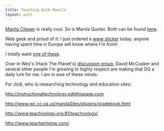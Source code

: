 ```yaml
---
title: Teaching With Manila
layout: post
---
```


[Manila Clipper](http://www.cs.strath.ac.uk/~duncan/frontier/manilaclipper.html#quoter) is really cool. So is Manila Quoter. Both can be found [here](http://www.cs.strath.ac.uk/~duncan/frontier/manilaclipper.html#quoter).

Web geek and proud of it: I just ordered a [www sticker](http://www.thinkgeek.com/brain/bazaar/mart/cart.cgi?action=view&amp;type=item&amp;itemid=31b3) today. anyone having spent time in Europe will know where I'm from!

I totally want [one of these](http://www.thinkgeek.com/brain/bazaar/mart/cart.cgi?action=view&amp;type=item&amp;itemid=31cf).

Over in Wes's (Hack The Planet's) [discussion group](http://wmf.editthispage.com/discuss/), David McCusker and several other people I'm growing to highly respect are making that DG a daily lurk for me. I am in awe of these minds.

For Jodi, who is researching technology and education sites:

<http://instructionaltechnology.editthispage.com>

<http://www.wc.cc.va.us/manilaSites/plugins/gradebook.html>

<http://www.teachnology.org:81/teachnology/>

<http://www.teacherhome.com/>
